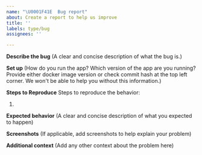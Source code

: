 ```yaml
---
name: "\U0001F41E  Bug report"
about: Create a report to help us improve
title: ''
labels: type/bug
assignees: ''

---
```


**Describe the bug**
(A clear and concise description of what the bug is.)


**Set up**
(How do you run the app? 
Which version of the app are you running? Provide either docker image version or check commit hash at the top left corner. We won't be able to help you without this information.)


**Steps to Reproduce**
Steps to reproduce the behavior:

1. 

**Expected behavior**
(A clear and concise description of what you expected to happen)

**Screenshots**
(If applicable, add screenshots to help explain your problem)


**Additional context**
(Add any other context about the problem here)
